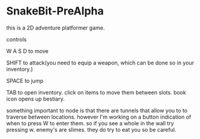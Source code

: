 # SnakeBit-PreAlpha
this is a 2D adventure platformer game.

controls

W A S D to move

SHIFT to attack(you need to equip a weapon, which can be done so in your inventory.)

SPACE to jump

TAB to open inventory. click on items to move them between slots. book icon opens up bestiary.

something important to node is that there are tunnels that allow you to to traverse between locations. however I'm working on a button indication of when to press W to enter them. so if you see a whole in the wall try pressing w.
enemy's are slimes. they do try to eat you so be careful.
